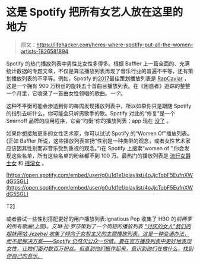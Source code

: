# 这是 Spotify 把所有女艺人放在这里的地方

> 原文：<https://lifehacker.com/heres-where-spotify-put-all-the-women-artists-1826581894>

Spotify 的热门播放列表中男性比女性多得多。根据 Baffler 上一篇全面的、充满统计数据的专题文章，不仅是算法播放列表再现了音乐行业的普遍不平等，还有策划播放列表的不平等。例如，Spotify 的[2017](https://open.spotify.com/genre/2017-top-playlists)最佳策划播放列表是 [RapCaviar](https://open.spotify.com/user/spotify/playlist/37i9dQZF1DX0XUsuxWHRQd?si=3tnK9gC4R0OgGBKLAkUnOQ) ，这是一个拥有 900 万粉丝的旋转五十首曲目播放列表。在《困惑者》追踪的整整一个月里，它收录了一首由女性领唱的歌曲。*一个*。



这种不平衡可能会渗透到你的每周发现播放列表中，所以如果你只是跟随 Spotify 的指引去听什么，你可能会只听男歌手的歌。Spotify 对此的“修复”是一个 Smirnoff 品牌的应用程序，它会“均衡”你的播放列表；app 现在 [没了](http://smirnoffequalizer.com/) 。

如果你想接触更多的女性艺术家，你可以试试 Spotify 的“Women Of”播放列表。(正如 Baffler 所说，这些播放列表宣扬“性别是一种类型的观念，或者女性艺术家应该因其性别而非音乐受到重视的观念。”)在 Spotify 上搜索“women of ”,你会发现这些名单，所有这些名单的粉丝都不到 100 万。最热门的播放列表是 [流行女](https://open.spotify.com/user/spotify/playlist/37i9dQZF1DX3WvGXE8FqYX?si=zNQZvHqARbew3ZKlpqG-Pw)[爵士女](https://open.spotify.com/user/spotify/playlist/37i9dQZF1DX5OepaGriAIm?si=KV1Mmkw5QUiYNDZwZPYp4A) 和 [摇滚女](https://open.spotify.com/user/spotify/playlist/37i9dQZF1DXd0ZFXhY0CRF?si=eB2MZWFFRhqaa2-AyGmSjg) 。

[https://open.spotify.com/embed/user/g0u1d1e1/playlist/4oJjcTobF5EufnXWdG5SGL](https://open.spotify.com/embed/user/g0u1d1e1/playlist/4oJjcTobF5EufnXWdG5SGL)

T2】

或者尝试一些性别搭配更好的用户播放列表:Ignatious Pop 收集了 HBO 的*前两季的所有歌曲(上图)。艾琳·拉·罗莎策划了一个简短的播放列表 [“讨厌的女人”我们的姐妹网站 Jezebel 收集了倾向于女权主义的主题播放列表。这是一种变通办法，而不是解决方案——Spotify 仍然欠公众一份情，要在官方播放列表中更好地表现女性，让她们面对数百万粉丝。但直到他们振作起来，意识到他们在做什么，找到你自己的音乐。](https://open.spotify.com/user/121217432/playlist/3HOYg7elt65TXsOqp25Zk3?si=-ucT2PvZRr2K-MXLQDLR6A)*